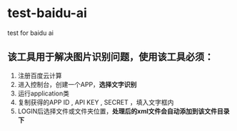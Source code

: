 # test-baidu-ai
test for baidu ai
## 该工具用于解决图片识别问题，使用该工具必须：
1. 注册百度云计算
2. 进入控制台，创建一个APP，**选择文字识别**
3. 运行application类
4. 复制获得的APP ID , API KEY , SECRET ，填入文字框内
5. LOGIN后选择文件或文件夹位置，**处理后的xml文件会自动添加到该文件目录下**
